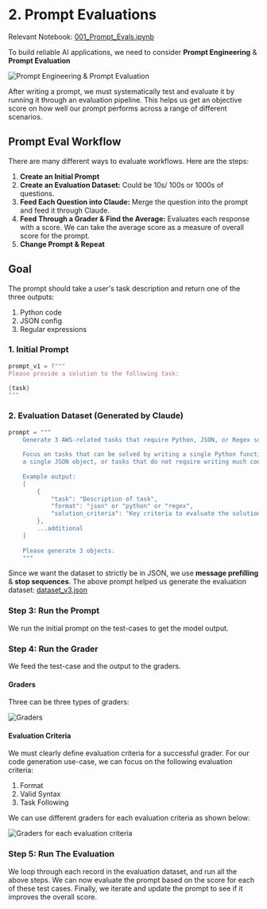 # 2. Prompt Evaluations

Relevant Notebook: [001_Prompt_Evals.ipynb](./notebooks/2-prompt-evaluations/001_Prompt_Evals.ipynb)

To build reliable AI applications, we need to consider **Prompt Engineering** & **Prompt Evaluation**

![Prompt Engineering & Prompt Evaluation](https://everpath-course-content.s3-accelerate.amazonaws.com/instructor%2Fa46l9irobhg0f5webscixp0bs%2Fpublic%2F1748557873%2F06_-_001_-_Prompt_Evaluation_00.1748557873297.png)

After writing a prompt, we must systematically test and evaluate it by running it through an evaluation pipeline. This helps us get an objective score on how well our prompt performs across a range of different scenarios. 

## Prompt Eval Workflow

There are many different ways to evaluate workflows. Here are the steps:

1. **Create an Initial Prompt**
2. **Create an Evaluation Dataset:** Could be 10s/ 100s or 1000s of questions.
3. **Feed Each Question into Claude:** Merge the question into the prompt and feed it through Claude.
4. **Feed Through a Grader & Find the Average:** Evaluates each response with a score. We can take the average score as a measure of overall score for the prompt.
5. **Change Prompt & Repeat**

## Goal

The prompt should take a user's task description and return one of the three outputs:
1. Python code
2. JSON config
3. Regular expressions

### 1. Initial Prompt

```python
prompt_v1 = f"""
Please provide a solution to the following task:

{task}
"""
```

### 2. Evaluation Dataset (Generated by Claude)

```python
prompt = """
    Generate 3 AWS-related tasks that require Python, JSON, or Regex solutions.
    
    Focus on tasks that can be solved by writing a single Python function, 
    a single JSON object, or tasks that do not require writing much code.
    
    Example output:
    [
        {
            "task": "Description of task",
            "format": "json" or "python" or "regex",
            "solution_criteria": "Key criteria to evaluate the solution"
        },
        ...additional
    ]
    
    Please generate 3 objects.
    """
```

Since we want the dataset to strictly be in JSON, we use **message prefilling** & **stop sequences**. The above prompt helped us generate the evaluation dataset: [dataset_v3.json](./evals/dataset_v3.json)

### Step 3: Run the Prompt
We run the initial prompt on the test-cases to get the model output.

### Step 4: Run the Grader
We feed the test-case and the output to the graders.

#### Graders

Three can be three types of graders:

![Graders](https://everpath-course-content.s3-accelerate.amazonaws.com/instructor%2Fa46l9irobhg0f5webscixp0bs%2Fpublic%2F1748557941%2F06_-_005_-_Model_Based_Grading_03.1748557941095.png)


#### Evaluation Criteria
We must clearly define evaluation criteria for a successful grader. For our code generation use-case, we can focus on the following evaluation criteria:

1. Format
2. Valid Syntax
3. Task Following

We can use different graders for each evaluation criteria as shown below:

![Graders for each evaluation criteria](https://everpath-course-content.s3-accelerate.amazonaws.com/instructor%2Fa46l9irobhg0f5webscixp0bs%2Fpublic%2F1748557943%2F06_-_005_-_Model_Based_Grading_07.1748557942738.png)

### Step 5: Run The Evaluation

We loop through each record in the evaluation dataset, and run all the above steps. We can now evaluate the prompt based on the score for each of these test cases. Finally, we iterate and update the prompt to see if it improves the overall score.